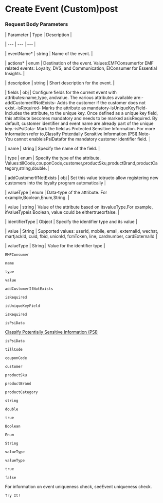 # Create Event (Custom)post

### Request Body Parameters

| Parameter | Type | Description |

| --- | --- | --- |

| eventName* | string | Name of the event. |

| actions* | enum | Destination of the event. Values:EMFConsumerfor EMF related events: Loyalty, DVS, and Communication, EIConsumer for Essential Insights. |

| description | string | Short description for the event. |

| fields | obj | Configure fields for the current event with attributes:name,type, andvalue. The various attributes available are:-addCustomerIfNotExists- Adds the customer if the customer does not exist.-isRequired- Marks the attribute as mandatory-isUniqueKeyField- Includes the attribute, to the unique key. Once defined as a unique key field, this attribute becomes mandatory and needs to be marked asisRequired. By default, customer identifier and event name are already part of the unique key.-isPsiData- Mark the field as Protected Sensitive Information. For more information refer to,Classify Potentially Sensitive Information (PSI).Note- You cannot enableisPsiDatafor the mandatory customer identifier field. |

| name | string | Specify the name of the field. |

| type | enum | Specify the type of the attribute. Values:tillCode,couponCode,customer,productSku,productBrand,productCategory,string,double. |

| addCustomerIfNotExists | obj | Set this value totrueto allow registering new customers into the loyalty program automatically |

| valueType | enum | Data-type of the attribute. For example,Boolean,Enum,String. |

| value | string | Value of the attribute based on itsvalueType.For example, ifvalueTypeis Boolean, value could be eithertrueorfalse. |

| identifierType | Object | Specify the identifier type and its value |

| value | String | Supported values: userId, mobile, email, externalId, wechat, martjackId, cuid, fbid, unionId, fcmToken, line, cardnumber, cardExternalId |

| valueType | String | Value for the identifier type |



`EMFConsumer`

`name`

`type`

`value`

`addCustomerIfNotExists`

`isRequired`

`isUniqueKeyField`

`isRequired`

`isPsiData`

[Classify Potentially Sensitive Information (PSI)](/docs/classify-potentially-sensitive-information-psi)

`isPsiData`

`tillCode`

`couponCode`

`customer`

`productSku`

`productBrand`

`productCategory`

`string`

`double`

`true`

`Boolean`

`Enum`

`String`

`valueType`

`valueType`

`true`

`false`

For information on event uniqueness check, seeEvent uniqueness check.

`Try It!`